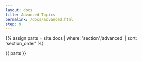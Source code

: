 ```yaml
---
layout: docs
title: Advanced Topics
permalink: /docs/advanced.html
step: 9
---
```


{% assign parts = site.docs | where: 'section','advanced' | sort: 'section_order' %}

{{ parts }}